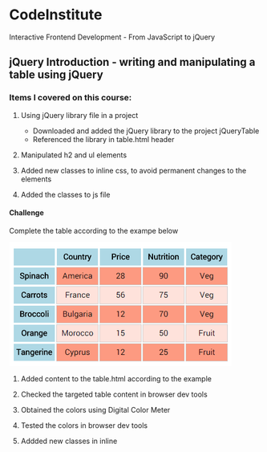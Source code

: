 # CodeInstitute

Interactive Frontend Development - From JavaScript to jQuery

## jQuery Introduction - writing and manipulating a table using jQuery

### Items I covered on this course:

1.  Using jQuery library file in a project 
    -   Downloaded and added the jQuery library to the project jQueryTable
    -   Referenced the library in table.html header

2.  Manipulated h2 and ul elements

3.  Added new classes to inline css, to avoid permanent changes to the elements

4.  Added the classes to js file

#### Challenge

Complete the table according to the exampe below

![Example Table](img/modelTable.png)

1.  Added content to the table.html according to the example

2.  Checked the targeted table content in browser dev tools

3.  Obtained the colors using Digital Color Meter

4.  Tested the colors in browser dev tools

5.  Addded new classes in inline <style> for odd and even rows on the table

6.  Added the classes to the js file






